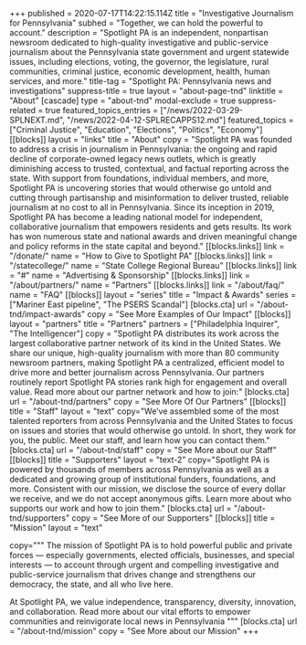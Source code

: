 +++
published = 2020-07-17T14:22:15.114Z
title = "Investigative Journalism for Pennsylvania"
subhed = "Together, we can hold the powerful to account."
description = "Spotlight PA is an independent, nonpartisan newsroom dedicated to high-quality investigative and public-service journalism about the Pennsylvania state government and urgent statewide issues, including elections, voting, the governor, the legislature, rural communities, criminal justice, economic development, health, human services, and more."
title-tag = "Spotlight PA: Pennsylvania news and investigations"
suppress-title = true
layout = "about-page-tnd"
linktitle = "About"
[cascade]
type = "about-tnd"
modal-exclude = true
suppress-related = true
featured_topics_entries = ["/news/2022-03-29-SPLNEXT.md", "/news/2022-04-12-SPLRECAPPS12.md"]
featured_topics = ["Criminal Justice", "Education", "Elections", "Politics", "Economy"]
[[blocks]]
layout = "links"
title = "About"
copy = "Spotlight PA was founded to address a crisis in journalism in Pennsylvania: the ongoing and rapid decline of corporate-owned legacy news outlets, which is greatly diminishing access to trusted, contextual, and factual reporting across the state. With support from foundations, individual members, and more, Spotlight PA is uncovering stories that would otherwise go untold and cutting through partisanship and misinformation to deliver trusted, reliable journalism at no cost to all in Pennsylvania. Since its inception in 2019, Spotlight PA has become a leading national model for independent, collaborative journalism that empowers residents and gets results. Its work has won numerous state and national awards and driven meaningful change and policy reforms in the state capital and beyond."
[[blocks.links]]
link = "/donate/"
name = "How to Give to Spotlight PA"
[[blocks.links]]
link = "/statecollege/"
name = "State College Regional Bureau"
[[blocks.links]]
link = "#"
name = "Advertising & Sponsorship"
[[blocks.links]]
link = "/about/partners/"
name = "Partners"
[[blocks.links]]
link = "/about/faq/"
name = "FAQ"
[[blocks]]
layout = "series"
title = "Impact & Awards"
series = ["Mariner East pipeline", "The PSERS Scandal"]
[blocks.cta]
url = "/about-tnd/impact-awards"
copy = "See More Examples of Our Impact"
[[blocks]]
layout = "partners"
title = "Partners"
partners = ["Philadelphia Inquirer", "The Intelligencer"]
copy = "Spotlight PA distributes its work across the largest collaborative partner network of its kind in the United States. We share our unique, high-quality journalism with more than 80 community newsroom partners, making Spotlight PA a centralized, efficient model to drive more and better journalism across Pennsylvania. Our partners routinely report Spotlight PA stories rank high for engagement and overall value. Read more about our partner network and how to join:"
[blocks.cta]
url = "/about-tnd/partners"
copy = "See More Of Our Partners"
[[blocks]]
title = "Staff"
layout = "text"
copy="We’ve assembled some of the most talented reporters from across Pennsylvania and the United States to focus on issues and stories that would otherwise go untold. In short, they work for you, the public. Meet our staff, and learn how you can contact them."
[blocks.cta]
url = "/about-tnd/staff"
copy = "See More about our Staff"
[[blocks]]
title = "Supporters"
layout = "text-2"
copy="Spotlight PA is powered by thousands of members across Pennsylvania as well as a dedicated and growing group of institutional funders, foundations, and more. Consistent with our mission, we disclose the source of every dollar we receive, and we do not accept anonymous gifts. Learn more about who supports our work and how to join them."
[blocks.cta]
url = "/about-tnd/supporters"
copy = "See More of our Supporters"
[[blocks]]
title = "Mission"
layout = "text"

copy="""
The mission of Spotlight PA is to hold powerful public and private forces — especially governments, elected officials, businesses, and special interests — to account through urgent and compelling investigative and public-service journalism that drives change and strengthens our democracy, the state, and all who live here.

At Spotlight PA, we value independence, transparency, diversity, innovation, and collaboration. Read more about our vital efforts to empower communities and reinvigorate local news in Pennsylvania
"""
[blocks.cta]
url = "/about-tnd/mission"
copy = "See More about our Mission"
+++
